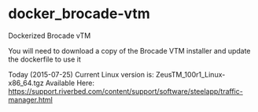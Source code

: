 # docker_brocade-vtm

Dockerized Brocade vTM

You will need to download a copy of the Brocade VTM installer and update the dockerfile to use it

Today (2015-07-25)
Current Linux version is: ZeusTM_100r1_Linux-x86_64.tgz
Available Here: https://support.riverbed.com/content/support/software/steelapp/traffic-manager.html

